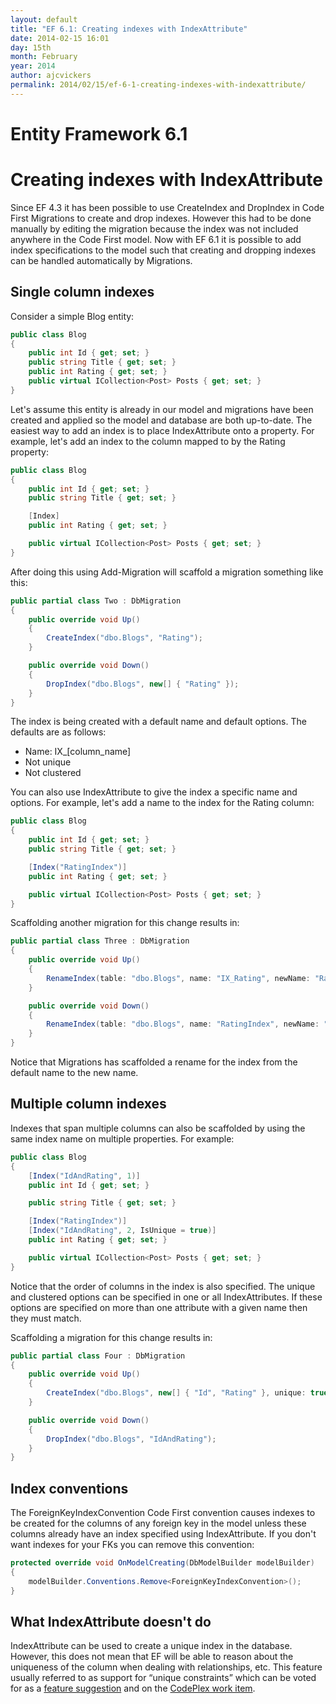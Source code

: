 ```yaml
---
layout: default
title: "EF 6.1: Creating indexes with IndexAttribute"
date: 2014-02-15 16:01
day: 15th
month: February
year: 2014
author: ajcvickers
permalink: 2014/02/15/ef-6-1-creating-indexes-with-indexattribute/
---
```


# Entity Framework 6.1
# Creating indexes with IndexAttribute

Since EF 4.3 it has been possible to use CreateIndex and DropIndex in Code First Migrations to create and drop indexes. However this had to be done manually by editing the migration because the index was not included anywhere in the Code First model. Now with EF 6.1 it is possible to add index specifications to the model such that creating and dropping indexes can be handled automatically by Migrations.
<h2>Single column indexes</h2>
Consider a simple Blog entity:

``` c#
public class Blog
{
    public int Id { get; set; }
    public string Title { get; set; }
    public int Rating { get; set; }
    public virtual ICollection<Post> Posts { get; set; }
}
```

Let's assume this entity is already in our model and migrations have been created and applied so the model and database are both up-to-date. The easiest way to add an index is to place IndexAttribute onto a property. For example, let's add an index to the column mapped to by the Rating property:

``` c#
public class Blog
{
    public int Id { get; set; }
    public string Title { get; set; }

    [Index]
    public int Rating { get; set; }

    public virtual ICollection<Post> Posts { get; set; }
}
```

After doing this using Add-Migration will scaffold a migration something like this:

``` c#
public partial class Two : DbMigration
{
    public override void Up()
    {
        CreateIndex("dbo.Blogs", "Rating");
    }

    public override void Down()
    {
        DropIndex("dbo.Blogs", new[] { "Rating" });
    }
}
```

The index is being created with a default name and default options. The defaults are as follows:
<ul>
	<li>Name: IX_[column_name]</li>
	<li>Not unique</li>
	<li>Not clustered</li>
</ul>
You can also use IndexAttribute to give the index a specific name and options. For example, let's add a name to the index for the Rating column:

``` c#
public class Blog
{
    public int Id { get; set; }
    public string Title { get; set; }

    [Index("RatingIndex")]
    public int Rating { get; set; }

    public virtual ICollection<Post> Posts { get; set; }
}
```

Scaffolding another migration for this change results in:

``` c#
public partial class Three : DbMigration
{
    public override void Up()
    {
        RenameIndex(table: "dbo.Blogs", name: "IX_Rating", newName: "RatingIndex");
    }

    public override void Down()
    {
        RenameIndex(table: "dbo.Blogs", name: "RatingIndex", newName: "IX_Rating");
    }
}
```

Notice that Migrations has scaffolded a rename for the index from the default name to the new name.
<h2>Multiple column indexes</h2>
Indexes that span multiple columns can also be scaffolded by using the same index name on multiple properties. For example:

``` c#
public class Blog
{
    [Index("IdAndRating", 1)]
    public int Id { get; set; }

    public string Title { get; set; }

    [Index("RatingIndex")]
    [Index("IdAndRating", 2, IsUnique = true)]
    public int Rating { get; set; }

    public virtual ICollection<Post> Posts { get; set; }
}
```

Notice that the order of columns in the index is also specified. The unique and clustered options can be specified in one or all IndexAttributes. If these options are specified on more than one attribute with a given name then they must match.

Scaffolding a migration for this change results in:

``` c#
public partial class Four : DbMigration
{
    public override void Up()
    {
        CreateIndex("dbo.Blogs", new[] { "Id", "Rating" }, unique: true, name: "IdAndRating");
    }

    public override void Down()
    {
        DropIndex("dbo.Blogs", "IdAndRating");
    }
}
```
<h2>Index conventions</h2>
The ForeignKeyIndexConvention Code First convention causes indexes to be created for the columns of any foreign key in the model unless these columns already have an index specified using IndexAttribute. If you don't want indexes for your FKs you can remove this convention:

``` c#
protected override void OnModelCreating(DbModelBuilder modelBuilder)
{
    modelBuilder.Conventions.Remove<ForeignKeyIndexConvention>();
}
```
<h2>What IndexAttribute doesn't do</h2>
IndexAttribute can be used to create a unique index in the database. However, this does not mean that EF will be able to reason about the uniqueness of the column when dealing with relationships, etc. This feature usually referred to as support for “unique constraints” which can be voted for as a <a href="http://data.uservoice.com/forums/72025-entity-framework-feature-suggestions/suggestions/1050579-unique-constraint-i-e-candidate-key-support">feature suggestion</a> and on the <a href="http://entityframework.codeplex.com/workitem/299">CodePlex work item</a>.
